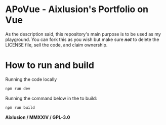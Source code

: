 # APoVue - Aixlusion's Portfolio on Vue

As the description said, this repository's main purpose is to be used as my playground. You can fork this as you wish but make sure ***not*** to delete the LICENSE file, sell the code, and claim ownership.

# How to run and build

Running the code locally
```sh
npm run dev
```
Running the command below in the to build:
```sh
npm run build
```

**Aixlusion / MMXXIV / GPL-3.0** 
